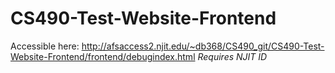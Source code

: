 # CS490-Test-Website-Frontend


Accessible here: http://afsaccess2.njit.edu/~db368/CS490_git/CS490-Test-Website-Frontend/frontend/debugindex.html
*Requires NJIT ID*
